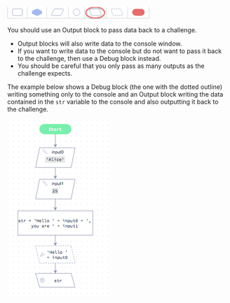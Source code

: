 ![](.guides/img/output.png)

You should use an Output block to pass data back to a challenge. 

- Output blocks will also write data to the console window.
- If you want to write data to the console but do not want to pass it back to the challenge, then use a Debug block instead.
- You should be careful that you only pass as many outputs as the challenge expects.

The example below shows a Debug block (the one with the dotted outline) writing something only to the console and an Output block writing the data contained in the `str` variable to the console and also outputting it back to the challenge.

![](.guides/img/output-exp.png)